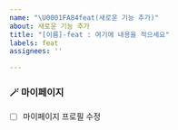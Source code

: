 ```yaml
---
name: "\U0001FA84feat(새로운 기능 추가)"
about: 새로운 기능 추가
title: "[이름]-feat : 여기에 내용을 적으세요"
labels: feat
assignees: ''

---
```


### 🪄 마이페이지
- [ ] 마이페이지 프로필 수정
